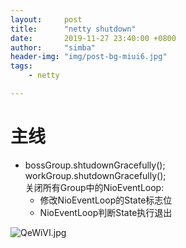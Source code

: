 ```yaml
---
layout:     post
title:      "netty shutdown"
date:       2019-11-27 23:40:00 +0800
author:     "simba"
header-img: "img/post-bg-miui6.jpg"
tags:
    - netty

---
```


#	主线

*	bossGroup.shtudownGracefully();<br>
	workGroup.shutdownGracefully();<br>
	关闭所有Group中的NioEventLoop:
	*	修改NioEventLoop的State标志位
	*	NioEventLoop判断State执行退出



![QeWiVI.jpg](https://s2.ax1x.com/2019/12/01/QeWiVI.jpg)